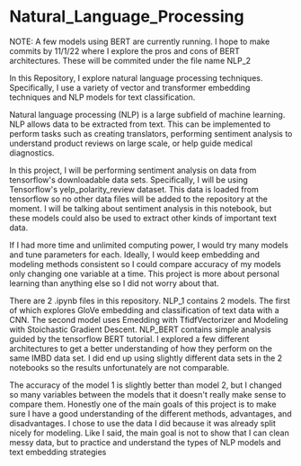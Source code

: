 # Natural_Language_Processing

NOTE: A few models using BERT are currently running. I hope to make commits by 11/1/22 where I explore the pros and cons of BERT architectures. These will be commited under the file name NLP_2

In this Repository, I explore natural language processing techniques. Specifically, I use a variety of vector and transformer embedding techniques and NLP models for text classification.

Natural language processing (NLP) is a large subfield of machine learning. NLP allows data to be extracted from text. This can be implemented to perform tasks such as creating translators, performing sentiment analysis to understand product reviews on large scale, or help guide medical diagnostics.

In this project, I will be performing sentiment analysis on data from tensorflow's downloadable data sets. Specifically, I will be using Tensorflow's yelp_polarity_review dataset. This data is loaded from tensorflow so no other data files will be added to the repository at the moment. I will be talking about sentiment analysis in this notebook, but these models could also be used to extract other kinds of important text data.

If I had more time and unlimited computing power, I would try many models and tune parameters for each. Ideally, I would keep embedding and modeling methods consistent so I could compare accuracy of my models only changing one variable at a time. This project is more about personal learning than anything else so I did not worry about that.

There are 2 .ipynb files in this repository. NLP_1 contains 2 models. The first of which explores GloVe embedding and classification of text data with a CNN. The second model uses Emedding with TfidfVectorizer and Modeling with Stoichastic Gradient Descent. NLP_BERT contains simple analysis guided by the tensorflow BERT tutorial. I explored a few different architectures to get a better understanding of how they perform on the same IMBD data set. I did end up using slightly different data sets in the 2 notebooks so the results unfortunately are not comparable.

The accuracy of the model 1 is slightly better than model 2, but I changed so many variables between the models that it doesn't really make sense to compare them. Honestly one of the main goals of this project is to make sure I have a good understanding of the different methods, advantages, and disadvantages. I chose to use the data I did because it was already split nicely for modeling. Like I said, the main goal is not to show that I can clean messy data, but to practice and understand the types of NLP models and text embedding strategies
